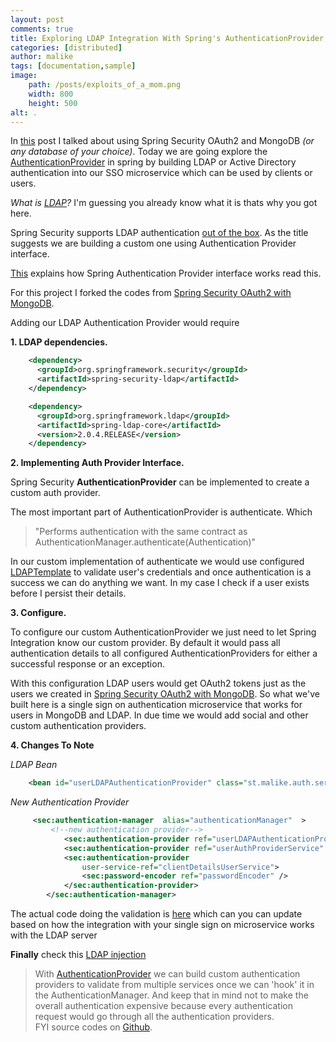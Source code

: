 ```yaml
---
layout: post
comments: true
title: Exploring LDAP Integration With Spring's AuthenticationProvider,OAuth2 and MongoDB for a SSO service
categories: [distributed]
author: malike
tags: [documentation,sample]
image:
    path: /posts/exploits_of_a_mom.png
    width: 800
    height: 500
alt: .
---
```


In [this](http://malike.github.io/Spring-Security-OAuth2/)  post I talked about using Spring Security OAuth2 and MongoDB *(or any database of your choice)*.
Today we are going explore the [AuthenticationProvider](https://docs.spring.io/spring-security/site/docs/3.2.7.RELEASE/apidocs/org/springframework/security/authentication/AuthenticationProvider.html) in spring by building LDAP or Active Directory authentication into our SSO microservice which can be used by clients or users.

*What is [LDAP](https://en.wikipedia.org/wiki/Lightweight_Directory_Access_Protocol)?* I'm guessing you already know what it is thats why you got here.

Spring Security supports LDAP authentication [out of the box](http://projects.spring.io/spring-ldap/). As the title suggests we
are building a custom one using  Authentication Provider interface.

[This](https://docs.spring.io/spring-security/site/docs/3.1.x/reference/core-services.html) explains how Spring Authentication Provider interface works read this.


For this project I forked the codes from [Spring Security OAuth2 with MongoDB](http://malike.github.io/Spring-Security-OAuth2/).

Adding our LDAP Authentication Provider would require

**1. LDAP dependencies.**

```xml
	<dependency>
      <groupId>org.springframework.security</groupId>
      <artifactId>spring-security-ldap</artifactId>
    </dependency>

    <dependency>
      <groupId>org.springframework.ldap</groupId>
      <artifactId>spring-ldap-core</artifactId>
      <version>2.0.4.RELEASE</version>
    </dependency>
```

**2. Implementing  Auth Provider Interface.**

Spring Security **AuthenticationProvider** can be implemented to create a custom auth provider.

The most important part of AuthenticationProvider is authenticate. Which

>"Performs authentication with the same contract as AuthenticationManager.authenticate(Authentication)"


In our custom implementation of authenticate we would use configured [LDAPTemplate](http://docs.spring.io/autorepo/docs/spring-ldap/2.0.x/apidocs/org/springframework/ldap/core/LdapTemplate.html) to validate user's credentials and once authentication is a success we can do anything we want. In my case I check if a user exists before  I persist their details.


**3. Configure.**

To configure our custom AuthenticationProvider we just need to let Spring Integration know our custom provider. By default it would pass all authentication details to all configured AuthenticationProviders for either a successful response or an exception.


With this configuration LDAP users would get OAuth2 tokens just as the users we created in [Spring Security OAuth2 with MongoDB](http://malike.github.io/Spring-Security-OAuth2/). So what we've built here is a single sign on authentication microservice
that works for users in MongoDB and LDAP. In due time we would add social and other custom authentication providers.


**4. Changes To Note**

*LDAP Bean*
```xml
	<bean id="userLDAPAuthenticationProvider" class="st.malike.auth.server.service.security.UserLDAPAuthProviderService" />
```

*New Authentication Provider*
```xml
	 <sec:authentication-manager  alias="authenticationManager"  >
	 	 <!--new authentication provider-->
	        <sec:authentication-provider ref="userLDAPAuthenticationProvider" />
	        <sec:authentication-provider ref="userAuthProviderService" />
	        <sec:authentication-provider
	            user-service-ref="clientDetailsUserService">
	            <sec:password-encoder ref="passwordEncoder" />
	        </sec:authentication-provider>
	    </sec:authentication-manager>
```
The actual code doing the validation is [here](https://github.com/malike/sso-auth-ldap/blob/master/src/main/java/st/malike/auth/server/service/security/UserLDAPAuthProviderService.java) which can you can update based on how the integration with your single sign on microservice works with the LDAP server


**Finally** check this [LDAP injection](https://www.owasp.org/index.php/LDAP_injection)



> With [AuthenticationProvider](https://docs.spring.io/spring-security/site/docs/3.2.7.RELEASE/apidocs/org/springframework/security/authentication/AuthenticationProvider.html) we can build custom authentication providers to validate from multiple services once we can 'hook' it in the AuthenticationManager.
>And keep that in mind not to make the overall authentication expensive because every authentication request would go through all the authentication providers.<br/>
> FYI source codes on [Github](https://github.com/malike/sso-auth-ldap).




